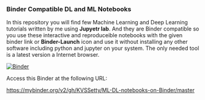 ### Binder Compatible DL and ML Notebooks
In this repository you will  find few  Machine Learning and Deep Learning tutorials written by me using **Jupyetr lab**.
And they are Binder compatible so you use these interactive and reproduceible  notebooks with the given binder link
or **Binder-Launch** icon and use it without installing any other software including python and jupyter on your system.
The only needed tool is a latest version a Internet browser.

[![Binder](https://mybinder.org/badge_logo.svg)](https://mybinder.org/v2/gh/KVSSetty/ML-DL-notebooks-on-Binder/master)

Access this Binder at the following URL:

https://mybinder.org/v2/gh/KVSSetty/ML-DL-notebooks-on-Binder/master
